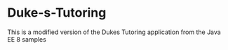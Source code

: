 # Duke-s-Tutoring

This is a modified version of the Dukes Tutoring application from the Java EE 8 samples

